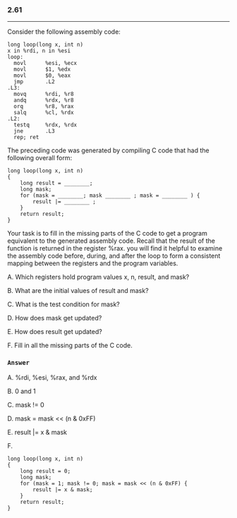 ### 2.61
***
Consider the following assembly code:

```
long loop(long x, int n)
x in %rdi, n in %esi
loop:
  movl      %esi, %ecx
  movl      $1, %edx
  movl      $0, %eax
  jmp       .L2
.L3:
  movq      %rdi, %r8
  andq      %rdx, %r8
  orq       %r8, %rax
  salq      %cl, %rdx
.L2:
  testq     %rdx, %rdx
  jne       .L3
  rep; ret
```

The preceding code was generated by compiling C code that had the following overall form:
```
long loop(long x, int n)
{
    long result = ________;
    long mask;
    for (mask = ________; mask ________ ; mask = ________ ) {
        result |= ________ ;
    }
    return result;
}
```

Your task is to fill in the missing parts of the C code to get a program equivalent to the generated assembly code. Recall that the result of the function is returned in the register %rax. you will find it helpful to examine the assembly code before, during, and after the loop to form a consistent mapping between the registers and the program variables.

A.  Which registers hold program values x, n, result, and mask?

B.  What are the initial values of result and mask?

C.  What is the test condition for mask?

D.  How does mask get updated?

E.  How does result get updated?

F.  Fill in all the missing parts of the C code.

### `Answer`
A.  %rdi, %esi, %rax, and %rdx

B.  0 and 1

C.  mask != 0

D.  mask = mask << (n & 0xFF)

E.  result |= x & mask

F.
```
long loop(long x, int n)
{
    long result = 0;
    long mask;
    for (mask = 1; mask != 0; mask = mask << (n & 0xFF) {
        result |= x & mask;
    }
    return result;
}
```
